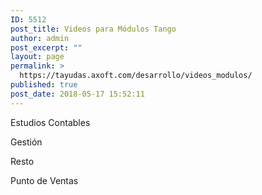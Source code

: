 ```yaml
---
ID: 5512
post_title: Videos para Módulos Tango
author: admin
post_excerpt: ""
layout: page
permalink: >
  https://tayudas.axoft.com/desarrollo/videos_modulos/
published: true
post_date: 2018-05-17 15:52:11
---
```

Estudios Contables

Gestión

Resto

Punto de Ventas
